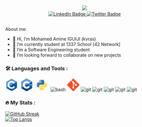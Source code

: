 <div id="header" align="center">
  <img src="https://media.giphy.com/media/Qo2dupDib32rkTY4hX/giphy.gif" width="300px"/>
</div>
<div id="badges" align="center">
  <a href="https://www.linkedin.com/in/mohamed-amine-iguiji-87ab65201/">
    <img src="https://img.shields.io/badge/LinkedIn-blue?style=for-the-badge&logo=linkedin&logoColor=white" alt="LinkedIn Badge"/>
  </a>
  <a href="mailto:iguiji.etudes@gmail.com">
    <img src="https://img.shields.io/badge/Gmail-white?style=for-the-badge&logo=gmail&logoColor=red" alt="Twitter Badge"/>
  </a>
  </a>
  <br>
  <img src="https://komarev.com/ghpvc/?username=iidzim&style=flat-square&color=blue" alt=""/>
</div>


About me:
- 👋 Hi, I’m Mohamed Amine IGUIJI (kvras)
- 🌱 I’m currently student at 1337 School [42 Network]
- 👀 I’m a Software Engineering student 
- 💞️ I’m looking forward to collaborate on new projects
### :hammer_and_wrench: Languages and Tools :
<div>

  <img src="https://github.com/devicons/devicon/blob/master/icons/c/c-original.svg" title="C" alt="C" width="40" height="40"/>&nbsp;
  <img src="https://github.com/devicons/devicon/blob/master/icons/cplusplus/cplusplus-original.svg" title="c++" alt="c++" width="40" height="40"/>&nbsp;
  <img src="https://github.com/devicons/devicon/blob/master/icons/python/python-original.svg" title="python" alt="python" width="40" height="40"/>&nbsp;
  <img src="https://cdn.icon-icons.com/icons2/2699/PNG/512/gnu_bash_logo_icon_170079.png" title="bash" alt="bash" width="40" height="40"/>
  <img src="https://github.com/devicons/devicon/blob/master/icons/git/git-original.svg" title="git" alt="git" width="40" height="40"/>
  <img src="https://static-00.iconduck.com/assets.00/docker-icon-512x438-ga1hb37h.png" title="git" alt="git" width="40" height="40"/>
  <img src="https://static-00.iconduck.com/assets.00/prometheus-icon-511x512-1vmxbcxr.png" title="git" alt="git" width="40" height="40"/>
  <img src="https://upload.wikimedia.org/wikipedia/commons/3/3b/Grafana_icon.svg" title="git" alt="git" width="40" height="40"/>
  <img src="https://static-00.iconduck.com/assets.00/redis-original-wordmark-icon-2045x2048-nz2tg5u6.png" title="git" alt="git" width="40" height="40"/>
  <img src="https://www.svgrepo.com/show/354039/mariadb.svg" title="git" alt="git" width="40" height="40"/>
  

### :fire: My Stats :
[![GitHub Streak](http://github-readme-streak-stats.herokuapp.com?user=kvras&theme=gruvbox)](https://git.io/streak-stats)
<br>
[![Top Langs](https://github-readme-stats.vercel.app/api/top-langs/?username=kvras&layout=compact&theme=vision-friendly-dark)](https://github.com/anuraghazra/github-readme-stats)


<!---
kvras/kvras is a ✨ special ✨ repository because its `README.md` (this file) appears on your GitHub profile.
You can click the Preview link to take a look at your changes.
--->
